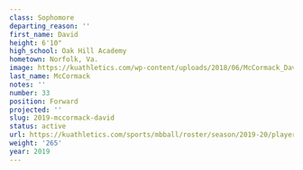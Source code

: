 ```yaml
---
class: Sophomore
departing_reason: ''
first_name: David
height: 6'10"
high_school: Oak Hill Academy
hometown: Norfolk, Va.
image: https://kuathletics.com/wp-content/uploads/2018/06/McCormack_David_06252018-1024x853.jpg
last_name: McCormack
notes: ''
number: 33
position: Forward
projected: ''
slug: 2019-mccormack-david
status: active
url: https://kuathletics.com/sports/mbball/roster/season/2019-20/player/david-mccormack/
weight: '265'
year: 2019
---
```

